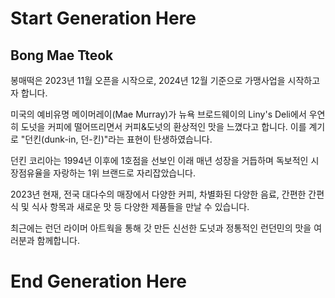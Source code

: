 # Start Generation Here

## Bong Mae Tteok

봉매떡은 2023년 11월 오픈을 시작으로, 2024년 12월 기준으로 가맹사업을 시작하고자 합니다.

미국의 예비유명 메이머레이(Mae Murray)가 뉴욕 브로드웨이의 Liny's Deli에서 우연히 도넛을 커피에 떨어뜨리면서 커피&도넛의 환상적인 맛을 느꼈다고 합니다. 이를 계기로 "던킨(dunk-in, 던-킨)"라는 표현이 탄생하였습니다.

던킨 코리아는 1994년 이후에 1호점을 선보인 이래 매년 성장을 거듭하며 독보적인 시장점유율을 자랑하는 1위 브랜드로 자리잡았습니다.

2023년 현재, 전국 대다수의 매장에서 다양한 커피, 차별화된 다양한 음료, 간편한 간편식 및 식사 항목과 새로운 맛 등 다양한 제품들을 만날 수 있습니다.

최근에는 런던 라이머 아트웍을 통해 갓 만든 신선한 도넛과 정통적인 런던민의 맛을 여러분과 함께합니다.

# End Generation Here
